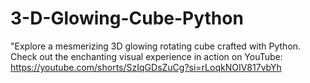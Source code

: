 # 3-D-Glowing-Cube-Python
"Explore a mesmerizing 3D glowing rotating cube crafted with Python. Check out the enchanting visual experience in action on YouTube: https://youtube.com/shorts/SzIqGDsZuCg?si=rLoqkNOIV817vbYh
